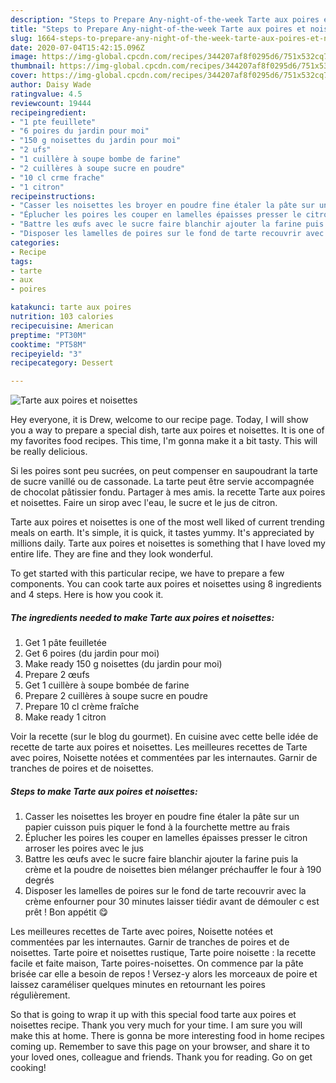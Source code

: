 ```yaml
---
description: "Steps to Prepare Any-night-of-the-week Tarte aux poires et noisettes"
title: "Steps to Prepare Any-night-of-the-week Tarte aux poires et noisettes"
slug: 1664-steps-to-prepare-any-night-of-the-week-tarte-aux-poires-et-noisettes
date: 2020-07-04T15:42:15.096Z
image: https://img-global.cpcdn.com/recipes/344207af8f0295d6/751x532cq70/tarte-aux-poires-et-noisettes-photo-principale-de-la-recette.jpg
thumbnail: https://img-global.cpcdn.com/recipes/344207af8f0295d6/751x532cq70/tarte-aux-poires-et-noisettes-photo-principale-de-la-recette.jpg
cover: https://img-global.cpcdn.com/recipes/344207af8f0295d6/751x532cq70/tarte-aux-poires-et-noisettes-photo-principale-de-la-recette.jpg
author: Daisy Wade
ratingvalue: 4.5
reviewcount: 19444
recipeingredient:
- "1 pte feuillete"
- "6 poires du jardin pour moi"
- "150 g noisettes du jardin pour moi"
- "2 ufs"
- "1 cuillère à soupe bombe de farine"
- "2 cuillères à soupe sucre en poudre"
- "10 cl crme frache"
- "1 citron"
recipeinstructions:
- "Casser les noisettes les broyer en poudre fine étaler la pâte sur un papier cuisson puis piquer le fond à la fourchette mettre au frais"
- "Éplucher les poires les couper en lamelles épaisses presser le citron arroser les poires avec le jus"
- "Battre les œufs avec le sucre faire blanchir ajouter la farine puis la crème et la poudre de noisettes bien mélanger préchauffer le four à 190 degrés"
- "Disposer les lamelles de poires sur le fond de tarte recouvrir avec la crème enfourner pour 30 minutes laisser tiédir avant de démouler c est prêt ! Bon appétit 😋"
categories:
- Recipe
tags:
- tarte
- aux
- poires

katakunci: tarte aux poires 
nutrition: 103 calories
recipecuisine: American
preptime: "PT30M"
cooktime: "PT58M"
recipeyield: "3"
recipecategory: Dessert

---
```



![Tarte aux poires et noisettes](https://img-global.cpcdn.com/recipes/344207af8f0295d6/751x532cq70/tarte-aux-poires-et-noisettes-photo-principale-de-la-recette.jpg)

Hey everyone, it is Drew, welcome to our recipe page. Today, I will show you a way to prepare a special dish, tarte aux poires et noisettes. It is one of my favorites food recipes. This time, I'm gonna make it a bit tasty. This will be really delicious.

Si les poires sont peu sucrées, on peut compenser en saupoudrant la tarte de sucre vanillé ou de cassonade. La tarte peut être servie accompagnée de chocolat pâtissier fondu. Partager à mes amis. la recette Tarte aux poires et noisettes. Faire un sirop avec l&#39;eau, le sucre et le jus de citron.

Tarte aux poires et noisettes is one of the most well liked of current trending meals on earth. It's simple, it is quick, it tastes yummy. It's appreciated by millions daily. Tarte aux poires et noisettes is something that I have loved my entire life. They are fine and they look wonderful.


To get started with this particular recipe, we have to prepare a few components. You can cook tarte aux poires et noisettes using 8 ingredients and 4 steps. Here is how you cook it.

<!--inarticleads1-->

##### The ingredients needed to make Tarte aux poires et noisettes:

1. Get 1 pâte feuilletée
1. Get 6 poires (du jardin pour moi)
1. Make ready 150 g noisettes (du jardin pour moi)
1. Prepare 2 œufs
1. Get 1 cuillère à soupe bombée de farine
1. Prepare 2 cuillères à soupe sucre en poudre
1. Prepare 10 cl crème fraîche
1. Make ready 1 citron


Voir la recette (sur le blog du gourmet). En cuisine avec cette belle idée de recette de tarte aux poires et noisettes. Les meilleures recettes de Tarte avec poires, Noisette notées et commentées par les internautes. Garnir de tranches de poires et de noisettes. 

<!--inarticleads2-->

##### Steps to make Tarte aux poires et noisettes:

1. Casser les noisettes les broyer en poudre fine étaler la pâte sur un papier cuisson puis piquer le fond à la fourchette mettre au frais
1. Éplucher les poires les couper en lamelles épaisses presser le citron arroser les poires avec le jus
1. Battre les œufs avec le sucre faire blanchir ajouter la farine puis la crème et la poudre de noisettes bien mélanger préchauffer le four à 190 degrés
1. Disposer les lamelles de poires sur le fond de tarte recouvrir avec la crème enfourner pour 30 minutes laisser tiédir avant de démouler c est prêt ! Bon appétit 😋


Les meilleures recettes de Tarte avec poires, Noisette notées et commentées par les internautes. Garnir de tranches de poires et de noisettes. Tarte poire et noisettes rustique, Tarte poire noisette : la recette facile et faite maison, Tarte poires-noisettes. On commence par la pâte brisée car elle a besoin de repos ! Versez-y alors les morceaux de poire et laissez caraméliser quelques minutes en retournant les poires régulièrement. 

So that is going to wrap it up with this special food tarte aux poires et noisettes recipe. Thank you very much for your time. I am sure you will make this at home. There is gonna be more interesting food in home recipes coming up. Remember to save this page on your browser, and share it to your loved ones, colleague and friends. Thank you for reading. Go on get cooking!

